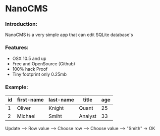 # NanoCMS

### Introduction:
NanoCMS is a very simple app that can edit SQLite database's

### Features:
- OSX 10.5 and up
- Free and OpenSource (Github)
- 100% hack Proof
- Tiny footprint only 0.25mb

### Example:
id  | first-name | last-name | title | age
--- | ---------- | ----------| ----- | ---
1  | Oliver | Knight | Quant | 25
2  | Michael | Smiht | Analyst | 33

Update --> Row value --> Choose row --> Choose value --> "Smith" -> OK
